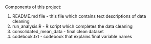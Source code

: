 Components of this project:
1. README.md file - this file which contains text descriptions of data cleaning 
2. run_analysis.R - R script which completes the data cleaning 
3. consolidated_mean_data - final clean dataset 
4. codebook.txt - codebook that explains final variable names 